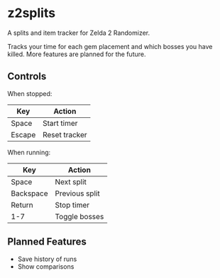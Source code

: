 # z2splits

A splits and item tracker for Zelda 2 Randomizer.

Tracks your time for each gem placement and which bosses you have killed.  More
features are planned for the future.

## Controls

When stopped:

|Key        |Action|
|-----------|------|
|Space      |Start timer|
|Escape     |Reset tracker|

When running:

|Key        |Action|
|-----------|------|
|Space      |Next split|
|Backspace  |Previous split|
|Return     |Stop timer|
|1-7        |Toggle bosses|

## Planned Features

 * Save history of runs
 * Show comparisons
